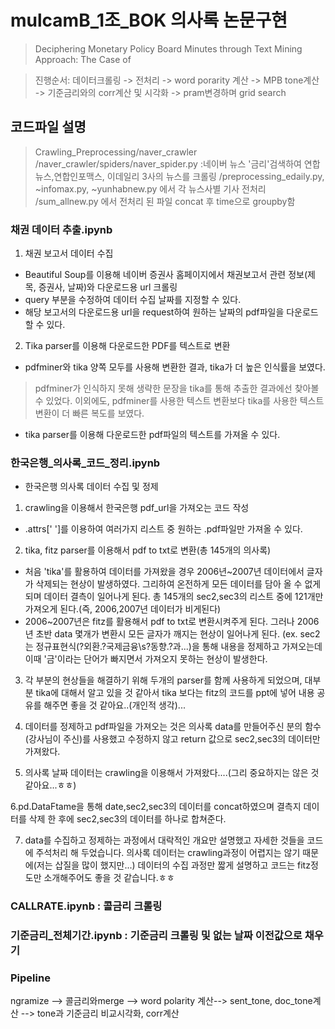 # mulcamB_1조_BOK 의사록 논문구현
> Deciphering Monetary Policy Board Minutes through Text Mining Approach: The Case of 

> 진행순서:
> 데이터크롤링 -> 전처리 -> word porarity 계산 -> MPB tone계산 -> 기준금리와의 corr계산 및 시각화 -> pram변경하며 grid search


## 코드파일 설명
> Crawling_Preprocessing/naver_crawler
> /naver_crawler/spiders/naver_spider.py :네이버 뉴스 '금리'검색하여 연합뉴스,연합인포맥스, 이데일리 3사의 뉴스를 크롤링
> /preprocessing_edaily.py, ~infomax.py, ~yunhabnew.py 에서 각 뉴스사별 기사 전처리
> /sum_allnew.py 에서 전처리 된 파일 concat 후 time으로 groupby함



### 채권 데이터 추출.ipynb 
 1. 채권 보고서 데이터 수집
 - Beautiful Soup를 이용해 네이버 증권사 홈페이지에서 채권보고서 관련 정보(제목, 증권사, 날짜)와 다운로드용 url 크롤링
 - query 부분을 수정하여 데이터 수집 날짜를 지정할 수 있다.
 - 해당 보고서의 다운로드용 url을 request하여 원하는 날짜의 pdf파일을 다운로드할 수 있다.

 2. Tika parser를 이용해 다운로드한 PDF를 텍스트로 변환
 - pdfminer와 tika 양쪽 모두를 사용해 변환한 결과, tika가 더 높은 인식률을 보였다.
  > pdfminer가 인식하지 못해 생략한 문장을 tika를 통해 추출한 결과에선 찾아볼 수 있었다.
  > 이외에도, pdfminer를 사용한 텍스트 변환보다 tika를 사용한 텍스트 변환이 더 빠른 복도를 보였다.
 - tika parser를 이용해 다운로드한 pdf파일의 텍스트를 가져올 수 있다.


### 한국은행_의사록_코드_정리.ipynb
- 한국은행 의사록 데이터 수집 및 정제
1. crawling을 이용해서 한국은행 pdf_url을 가져오는 코드 작성
- .attrs[' ']를 이용하여 여러가지 리스트 중 원하는 .pdf파일만 가져올 수 있다.

2. tika, fitz parser를 이용해서 pdf to txt로 변환(총 145개의 의사록)
- 처음 'tika'를 활용하여 데이터를 가져왔을 경우 2006년~2007년 데이터에서 글자가 삭제되는 현상이 발생하였다. 그리하여 온전하게 모든 데이터를 담아 올 수 없게 되며 데이터 결측이 일어나게 된다.
총 145개의 sec2,sec3의 리스트 중에 121개만 가져오게 된다.(즉, 2006,2007년 데이터가 비게된다)
- 2006~2007년은 fitz를 활용해서 pdf to txt로 변환시켜주게 된다. 그러나 2006년 초반 data 몇개가 변환시
모든 글자가 깨지는 현상이 일어나게 된다. (ex. sec2는 정규표현식(?외환.?국제금융\s?동향.?과...)을 통해 내용을 정제하고 가져오는데 이때 '금'이라는 단어가 빠지면서 가져오지 못하는 현상이 발생한다. 

3. 각 부분의 현상들을 해결하기 위해 두개의 parser를 함께 사용하게 되었으며, 대부분 tika에 대해서 알고 있을 것 같아서 tika 보다는 fitz의 코드를 ppt에 넣어 내용 공유를 해주면 좋을 것 같아요..(개인적 생각)...

4. 데이터를 정제하고 pdf파일을 가져오는 것은 의사록 data를 만들어주신 분의 함수(강사님이 주신)를 사용했고 수정하지 않고 return 값으로 sec2,sec3의 데이터만 가져왔다.

5. 의사록 날짜 데이터는 crawling을 이용해서 가져왔다....(그리 중요하지는 않은 것 같아요...ㅎㅎ) 

6.pd.DataFtame을 통해 date,sec2,sec3의 데이터를 concat하였으며 결측지 데이터를 삭제 한 후에 sec2,sec3의 데이터를 하나로 합쳐준다.

7. data를 수집하고 정제하는 과정에서 대락적인 개요만 설명했고 자세한 것들을 코드에 주석처리 해 두었습니다. 의사록 데이터는 crawling과정이 어렵지는 않기 때문에(저는 삽질을 많이 했지만...) 데이터의 수집 과정만 짧게 설명하고 코드는 fitz정도만 소개해주어도 좋을 것 같습니다.ㅎㅎ



### CALLRATE.ipynb : 콜금리 크롤링

### 기준금리_전체기간.ipynb : 기준금리 크롤링 및 없는 날짜 이전값으로 채우기


### Pipeline 

ngramize --> 콜금리와merge --> word polarity 계산--> sent_tone, doc_tone계산 --> tone과 기준금리 비교시각화, corr계산

